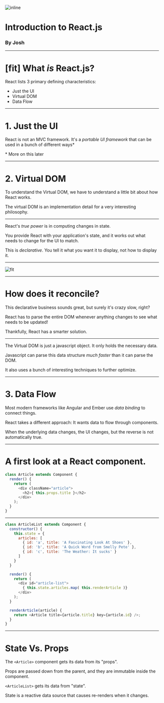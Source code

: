 ![inline](https://raw.githubusercontent.com/wiki/facebook/react/react-logo-1000-transparent.png)

# Introduction to React.js
### By Josh

---

# [fit] What _is_ React.js?

React lists 3 primary defining characteristics:

* Just the UI
* Virtual DOM
* Data Flow

---

# 1. Just the UI

React is not an MVC framework.
It's a *portable UI framework*
that can be used in a bunch of different ways*

\* More on this later

---

# 2. Virtual DOM

To understand the Virtual DOM, we have to understand a little bit about how React works.

The virtual DOM is an implementation detail for a very interesting philosophy.

---

React's *true power* is in computing changes in state.

You provide React with your application's state, and it works out what needs to change for the UI to match.

This is *declarative*. You tell it what you want it to display, not how to display it.

---

![fit](http://i.imgur.com/UI7y1jX.png)

---

# How does it reconcile?

This declarative business sounds great, but surely it's crazy slow, right?

React has to parse the entire DOM whenever anything changes to see what needs to be updated!

Thankfully, React has a smarter solution.

---

The Virtual DOM is just a javascript object. It only holds the necessary data.

Javascript can parse this data structure _much faster_ than it can parse the DOM.

It also uses a bunch of interesting techniques to further optimize.

---

# 3. Data Flow

Most modern frameworks like Angular and Ember use _data binding_ to connect things.

React takes a different approach: It wants data to flow through components.

When the underlying data changes, the UI changes, but the reverse is not automatically true.

---

# A first look at a React component.

```js
class Article extends Component {
  render() {
    return (
      <div className="article">
        <h2>{ this.props.title }</h2>
      </div>
    );
  }
}
```

---

```js
class ArticleList extends Component {
  constructor() {
    this.state = {
      articles: [
        { id: 'a', title: 'A Fascinating Look At Shoes' },
        { id: 'b', title: 'A Quick Word from Smelly Pete' },
        { id: 'c', title: 'The Weather: It sucks' }
      ]
    }
  }

  render() {
    return (
      <div id="article-list">
        { this.state.articles.map( this.renderArticle )}
      </div>
    );
  }

  renderArticle(article) {
    return <Article title={article.title} key={article.id} />;
  }
}
```

---

# State Vs. Props

The `<Article>` component gets its data from its "props".

Props are passed down from the parent, and they are immutable inside the component.

`<ArticleList>` gets its data from "state".

State is a reactive data source that causes re-renders when it changes.
